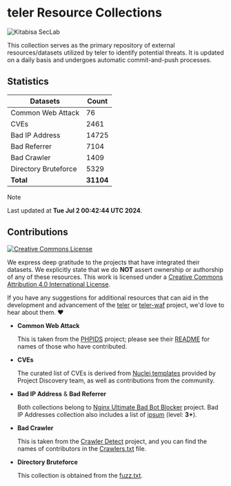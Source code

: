 # teler Resource Collections

![Kitabisa SecLab](https://img.shields.io/badge/kitabisa-security%20project-blue)

This collection serves as the primary repository of external resources/datasets utilized by teler to identify potential threats. It is updated on a daily basis and undergoes automatic commit-and-push processes.

## Statistics

|     **Datasets**     | **Count** |
| -------------------- | --------- |
| Common Web Attack    | 76      |
| CVEs                 | 2461      |
| Bad IP Address       | 14725      |
| Bad Referrer         | 7104      |
| Bad Crawler          | 1409      |
| Directory Bruteforce | 5329      |
|       **Total**      | **31104**      |

> [!NOTE]
> Last updated at **Tue Jul  2 00:42:44 UTC 2024**.

## Contributions

<a rel="license" href="http://creativecommons.org/licenses/by/4.0/"><img alt="Creative Commons License" style="border-width:0" src="https://i.creativecommons.org/l/by/4.0/88x31.png" /></a>

We express deep gratitude to the projects that have integrated their datasets. We explicitly state that we do **NOT** assert ownership or authorship of any of these resources. This work is licensed under a <a rel="license" href="http://creativecommons.org/licenses/by/4.0/">Creative Commons Attribution 4.0 International License</a>.

If you have any suggestions for additional resources that can aid in the development and advancement of the [teler](https://github.com/kitabisa/teler) or [teler-waf](https://github.com/kitabisa/teler-waf) project, we'd love to hear about them. :heart:

- **Common Web Attack**

  This is taken from the [PHPIDS](https://github.com/PHPIDS/PHPIDS) project; please see their [README](https://github.com/PHPIDS/PHPIDS#credits) for names of those who have contributed.

- **CVEs**

  The curated list of CVEs is derived from [Nuclei templates](https://github.com/projectdiscovery/nuclei-templates) provided by Project Discovery team, as well as contributions from the community.

- **Bad IP Address** & **Bad Referrer**

  Both collections belong to [Nginx Ultimate Bad Bot Blocker](https://github.com/mitchellkrogza/nginx-ultimate-bad-bot-blocker) project. Bad IP Addresses collection also includes a list of [ipsum](https://github.com/stamparm/ipsum) (level: **3+**).

- **Bad Crawler**

  This is taken from the [Crawler Detect](https://github.com/JayBizzle/Crawler-Detect) project, and you can find the names of contributors in the [Crawlers.txt](https://github.com/JayBizzle/Crawler-Detect/blob/master/raw/Crawlers.txt) file.

- **Directory Bruteforce**

  This collection is obtained from the [fuzz.txt](https://github.com/Bo0oM/fuzz.txt).
